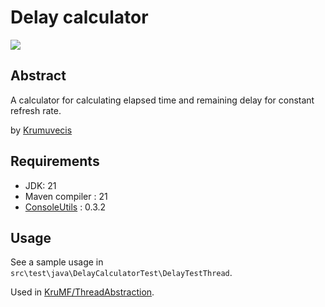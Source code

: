 # Delay calculator

[![](https://jitpack.io/v/KruMF/DelayCalculator.svg)](https://jitpack.io/#KruMF/DelayCalculator)


## Abstract

A calculator for calculating elapsed time and remaining delay for constant refresh rate.

by [Krumuvecis](https://github.com/Krumuvecis)


## Requirements

* JDK: 21
* Maven compiler : 21
* [ConsoleUtils](https://github.com/KruMF/ConsoleUtils) : 0.3.2


## Usage

See a sample usage in `src\test\java\DelayCalculatorTest\DelayTestThread`.

Used in [KruMF/ThreadAbstraction](https://www.github.com/KruMF/ThreadAbstraction).
